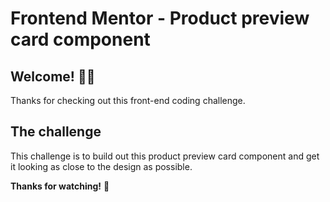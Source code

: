 # Frontend Mentor - Product preview card component

## Welcome! 👋🤓

Thanks for checking out this front-end coding challenge.

## The challenge

This challenge is to build out this product preview card component and get it looking as close to the design as possible.

**Thanks for watching!** 🚀

